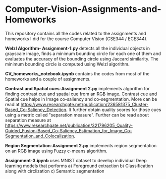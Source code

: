 # Computer-Vision-Assignments-and-Homeworks
This repository contains all the codes related to the assignments and homeworks I did for the course Computer Vision (CSE344 / ECE344). 

**Welzl Algorithm- Assignment-1.py** detects all the individual objects in grayscale image, finds a minimum bounding circle for each one of them and evaluates the accuracy of the bounding circle using Jaccard similarity. The minimum bounding circle is computed using Welzl algorithm. 

**CV_homeworks_notebook.ipynb** contains the codes from most of the homeworks and a couple of assignments. 

**Contrast and Spatial cues-Assignment 2.py** implements algorithm for finding contrast cue and spatial cue from an RGB image. Contrast cue and Spatial cue halps in Image co-saliency and co-segmentation. More can be read at https://www.researchgate.net/publication/236581375_Cluster-Based_Co-Saliency_Detection. It further obtain quality scores for those cues using a metric called "separation measure". Further can be read about separation measure at https://www.researchgate.net/publication/321796205_Quality-Guided_Fusion-Based_Co-Saliency_Estimation_for_Image_Co-Segmentation_and_Colocalization.

**Region Segmentation-Assignment 2.py** implements region segmentation on an RGB image using Fuzzy c-means algorithm. 

**Assignment-3.ipynb** uses MNIST dataset to develop individual Deep learning models that performs
a) Foreground extraction
b) Classification along with circlization
c) Semantic segmentation
